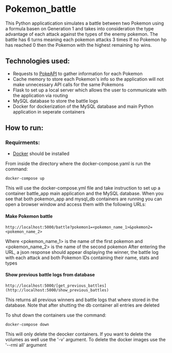 # Pokemon_battle
This Python applicatication simulates a battle between two Pokemon using a formula basen on Generation 1 and takes into consideration
the type advantage of each attack against the types of the enemy pokemon. The battle has 6 turns meaning each pokemon attacks 3 times
If no Pokemon hp has reached 0 then the Pokemon with the highest remaining hp wins. 

## Technologies used:
  - Requests to [PokeAPI](https://pokeapi.co/) to gather information for each Pokemon
  - Cache memory to store each Pokemon's info so the application will not make unnecessary API calls for the same Pokemons
  - Flask to set up a local server which allows the user to communicate with the application via routing
  - MySQL database to store the battle logs
  - Docker for dockerization of the MySQL database and main Python application in seperate containers

## How to run:

### Requirments:
  - [Docker](https://www.docker.com/) should be installed
  
  From inside the directory where the docker-compose.yaml is run the command:
  ```shell
  docker-compose up
  ```
  This will use the docker-compose.yml file and take instruction to set up a container battle_app main application and the MySQL database.
  When you see that both pokemon_app and mysql_db containers are running you can open a browser window and access them with the following URLs:
  #### Make Pokemon battle
  
    http://localhost:5000/battle?pokemon1=<pokemon_name_1>&pokemon2=<pokemon_name_2> 
    
  Where <pokemon_name_1> is the name of the first pokemon and <pokemon_name_2> is the name of the second pokemon
  After entering the URL, a json response should appear displaying the winner, the battle log with each attack and both Pokemon IDs containing
  their name, stats and types

  #### Show previous battle logs from database

    http://localhost:5000/[get_previous_battles](http://localhost:5000/show_previous_battles)

  This returns all previous winners and battle logs that where stored in the database. Note that after shutting the db container all entries are deleted

  To shut down the containers use the command:

    docker-compose down

  This will only delete the deocker containers. If you want to delete the volumes as well use the '-v' argument.
  To delete the docker images use the '--rmi all' argument
